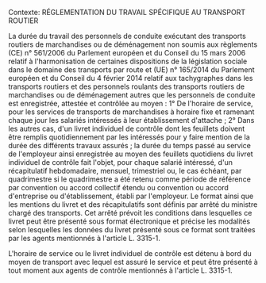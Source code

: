 Contexte: RÉGLEMENTATION DU TRAVAIL SPÉCIFIQUE AU TRANSPORT ROUTIER

La durée du travail des personnels de conduite exécutant des transports routiers de marchandises ou de déménagement non soumis aux règlements (CE) n° 561/2006 du Parlement européen et du Conseil du 15 mars 2006 relatif à l'harmonisation de certaines dispositions de la législation sociale dans le domaine des transports par route et (UE) n° 165/2014 du Parlement européen et du Conseil du 4 février 2014 relatif aux tachygraphes dans les transports routiers et des personnels roulants des transports routiers de marchandises ou de déménagement autres que les personnels de conduite est enregistrée, attestée et contrôlée au moyen : 1° De l'horaire de service, pour les services de transports de marchandises à horaire fixe et ramenant chaque jour les salariés intéressés à leur établissement d'attache ; 2° Dans les autres cas, d'un livret individuel de contrôle dont les feuillets doivent être remplis quotidiennement par les intéressés pour y faire mention de la durée des différents travaux assurés ; la durée du temps passé au service de l'employeur ainsi enregistrée au moyen des feuillets quotidiens du livret individuel de contrôle fait l'objet, pour chaque salarié intéressé, d'un récapitulatif hebdomadaire, mensuel, trimestriel ou, le cas échéant, par quadrimestre si le quadrimestre a été retenu comme période de référence par convention ou accord collectif étendu ou convention ou accord d'entreprise ou d'établissement, établi par l'employeur. Le format ainsi que les mentions du livret et des récapitulatifs sont définis par arrêté du ministre chargé des transports. Cet arrêté prévoit les conditions dans lesquelles ce livret peut être présenté sous format électronique et précise les modalités selon lesquelles les données du livret présenté sous ce format sont traitées par les agents mentionnés à l'article L. 3315-1.

L'horaire de service ou le livret individuel de contrôle est détenu à bord du moyen de transport avec lequel est assuré le service et peut être présenté à tout moment aux agents de contrôle mentionnés à l'article L. 3315-1.